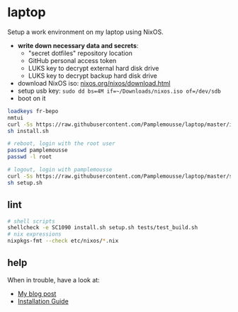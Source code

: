 # laptop

Setup a work environment on my laptop using NixOS.

  * **write down necessary data and secrets**:
    - "secret dotfiles" repository location
    - GitHub personal access token
    - LUKS key to decrypt external hard disk drive
    - LUKS key to decrypt backup hard disk drive
  * download NixOS iso: [nixos.org/nixos/download.html](https://nixos.org/nixos/download.html)
  * setup usb key: `sudo dd bs=4M if=~/Downloads/nixos.iso of=/dev/sdb`
  * boot on it

```bash
loadkeys fr-bepo
nmtui
curl -Ss https://raw.githubusercontent.com/Pamplemousse/laptop/master/install.sh > install.sh
sh install.sh

# reboot, login with the root user
passwd pamplemousse
passwd -l root

# logout, login with pamplemousse
curl -Ss https://raw.githubusercontent.com/Pamplemousse/laptop/master/setup.sh > setup.sh
sh setup.sh
```

## lint

```bash
# shell scripts
shellcheck -e SC1090 install.sh setup.sh tests/test_build.sh
# nix expressions
nixpkgs-fmt --check etc/nixos/*.nix
```

## help

When in trouble, have a look at:

  * [My blog post](https://blog.xaviermaso.com/2019/02/28/NixOS-on-a-Dell-XPS15-9560.html)
  * [Installation Guide](https://nixos.wiki/wiki/NixOS_Installation_Guide)
